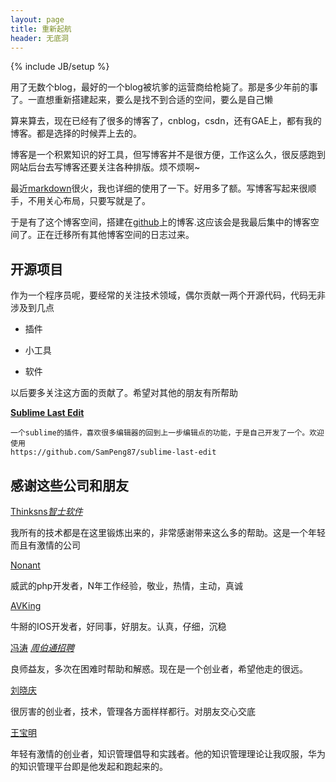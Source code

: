 ```yaml
---
layout: page
title: 重新起航
header: 无底洞
---
```

{% include JB/setup %}

用了无数个blog，最好的一个blog被坑爹的运营商给枪毙了。那是多少年前的事了。一直想重新搭建起来，要么是找不到合适的空间，要么是自己懒

算来算去，现在已经有了很多的博客了，cnblog，csdn，还有GAE上，都有我的博客。都是选择的时候弄上去的。

博客是一个积累知识的好工具，但写博客并不是很方便，工作这么久，很反感跑到网站后台去写博客还要关注各种排版。烦不烦啊~

最近[markdown][1]很火，我也详细的使用了一下。好用多了额。写博客写起来很顺手，不用关心布局，只要写就是了。

于是有了这个博客空间，搭建在[github][2]上的博客.这应该会是我最后集中的博客空间了。正在迁移所有其他博客空间的日志过来。


## 开源项目

作为一个程序员呢，要经常的关注技术领域，偶尔贡献一两个开源代码，代码无非涉及到几点

* 插件

* 小工具

* 软件

以后要多关注这方面的贡献了。希望对其他的朋友有所帮助

[**Sublime Last Edit**][3]
    
    一个sublime的插件，喜欢很多编辑器的回到上一步编辑点的功能，于是自己开发了一个。欢迎使用
    https://github.com/SamPeng87/sublime-last-edit

    
## 感谢这些公司和朋友

[Thinksns][4]*[智士软件][5]*

我所有的技术都是在这里锻炼出来的，非常感谢带来这么多的帮助。这是一个年轻而且有激情的公司

[Nonant][6]

威武的php开发者，N年工作经验，敬业，热情，主动，真诚

[AVKing][7]

牛掰的IOS开发者，好同事，好朋友。认真，仔细，沉稳

[冯涛][8] *[周伯通招聘][9]*

良师益友，多次在困难时帮助和解惑。现在是一个创业者，希望他走的很远。

[刘晓庆][10]

很厉害的创业者，技术，管理各方面样样都行。对朋友交心交底

[王宝明][11]

年轻有激情的创业者，知识管理倡导和实践者。他的知识管理理论让我叹服，华为的知识管理平台即是他发起和跑起来的。


[1]: http://wowubuntu.com/markdown/basic.html
[2]: https://github.com/
[3]: https://github.com/SamPeng87/sublime-last-edit
[4]: http://www.thinksns.com/
[5]: http://www.zhishisoft.com/
[6]: http://www.antchi.com/
[7]: http://desheng.me
[8]: http://weibo.com/shoutaimu
[9]: http://www.joboto.com/
[10]:http://weibo.com/thinksns
[11]:http://weibo.com/askawang
